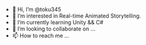 - 👋 Hi, I’m @toku345
- 👀 I’m interested in Real-time Animated Storytelling.
- 🌱 I’m currently learning Unity && C#
- 💞️ I’m looking to collaborate on ...
- 📫 How to reach me ...

<!---
toku345/toku345 is a ✨ special ✨ repository because its `README.md` (this file) appears on your GitHub profile.
You can click the Preview link to take a look at your changes.
--->
